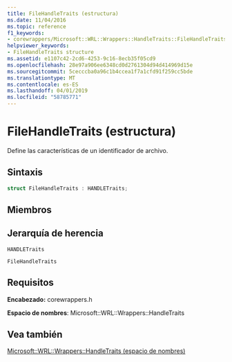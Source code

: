 ```yaml
---
title: FileHandleTraits (estructura)
ms.date: 11/04/2016
ms.topic: reference
f1_keywords:
- corewrappers/Microsoft::WRL::Wrappers::HandleTraits::FileHandleTraits
helpviewer_keywords:
- FileHandleTraits structure
ms.assetid: e1107c42-2cd6-4253-9c16-8ecb35f05cd9
ms.openlocfilehash: 28e97a906ee6348cd0d2761304d94d414969d15e
ms.sourcegitcommit: 5cecccba0a96c1b4ccea1f7a1cfd91f259cc5bde
ms.translationtype: MT
ms.contentlocale: es-ES
ms.lasthandoff: 04/01/2019
ms.locfileid: "58785771"
---
```

# <a name="filehandletraits-structure"></a>FileHandleTraits (estructura)

Define las características de un identificador de archivo.

## <a name="syntax"></a>Sintaxis

```cpp
struct FileHandleTraits : HANDLETraits;
```

## <a name="members"></a>Miembros

## <a name="inheritance-hierarchy"></a>Jerarquía de herencia

`HANDLETraits`

`FileHandleTraits`

## <a name="requirements"></a>Requisitos

**Encabezado:** corewrappers.h

**Espacio de nombres**: Microsoft::WRL::Wrappers::HandleTraits

## <a name="see-also"></a>Vea también

[Microsoft::WRL::Wrappers::HandleTraits (espacio de nombres)](microsoft-wrl-wrappers-handletraits-namespace.md)
